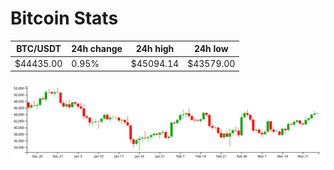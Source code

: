 # Bitcoin Stats

BTC/USDT|24h change|24h high|24h low|
|---|---|---|---|
|$44435.00|0.95%|$45094.14|$43579.00|

<img src="./chart.svg">
